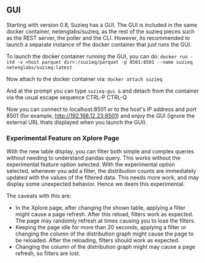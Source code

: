 ## GUI

Starting with version 0.8, Suzieq has a GUI. The GUI is included in the same docker container, netenglabs/suzieq, as the rest of the suzieq pieces such as the REST server, the poller and the CLI. However, its recommended to launch a separate instance of the docker container that just runs the GUI. 

To launch the docker container running the GUI, you can do:
```docker run -itd -v <host parquet dir>:/suzieq/parquet -p 8501:8501 --name suzieq netenglabs/suzieq:latest```

Now attach to the docker container via:
```docker attach suzieq```

And at the prompt you can type ```suzieq-gui &``` and detach from the container via the usual escape sequence CTRL-P CTRL-Q

Now you can connect to localhost:8501 or to the host's IP address and port 8501 (for example, http://192.168.12.23:8501) and enjoy the GUI (ignore the external URL thats displayed when you launch the GUI). 

### Experimental Feature on Xplore Page

With the new table display, you can filter both simple and complex queries without needing to understand pandas query. This works without the experimental feature option selected. With the experimental option selected, whenever you add a filter, the distribution counts are immediately updated with the values of the filtered data. This needs more work, and may display some unexpected behavior. Hence we deem this experimental.

The caveats with this are:

* In the Xplore page, after changing the shown table, applying a filter might cause a page refresh. After this reload, filters work as expected. The page may randomly refresh at times causing you to lose the filters. 
* Keeping the page idle for more than 20 seconds, applying a filter or changing the column of the distribution graph might cause the page to be reloaded. After the reloading, filters should work as expected.
* Changing the column of the distribution graph might may cause a page refresh, so filters are lost.

